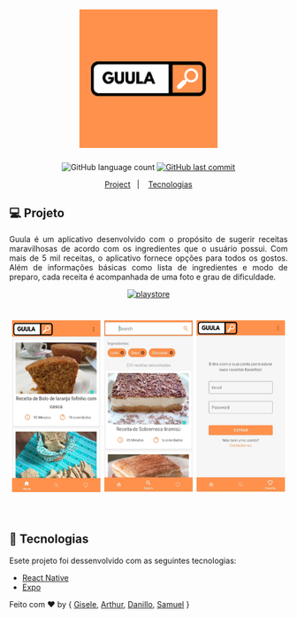 <h1 align="center">
    <img alt="NextLevelWeek" title="#NextLevelWeek" src="https://raw.githubusercontent.com/SamuelSSan28/guula-mobile/master/assets/icon.png" width="250px" />
</h1>


<p align="center">
  <img alt="GitHub language count" src="https://img.shields.io/github/languages/count/SamuelSSan28/guula-mobile?color=%2304D361">


  <a href="https://github.com/SamuelSSan28guula-mobile/commits/master">
    <img alt="GitHub last commit" src="https://img.shields.io/github/last-commit/SamuelSSan28/guula-mobile">
  </a>

</p>

<p align="center">
  <a href="#-project">Project</a>&nbsp;&nbsp;&nbsp;|&nbsp;&nbsp;&nbsp;
  <a href="#-Tecnologias">Tecnologias</a>
</p>

## 💻 Projeto
<p align="justify">
Guula é um aplicativo desenvolvido com o propósito de sugerir receitas maravilhosas de acordo com os ingredientes que o usuário possui. Com mais de 5 mil receitas, o aplicativo fornece opções para todos os gostos. Além de informações básicas como lista de ingredientes e modo de preparo, cada receita é acompanhada de uma foto e grau de dificuldade.
</p>
<div align="center">
    <a href="https://play.google.com/store/apps/details?id=com.fourDevs.guula">
        <img alt="playstore" title="Home" src="https://play.google.com/intl/pt-BR/badges/static/images/badges/pt-br_badge_web_generic.png" width="250px" height="96px"/>
    </a>
</div>
<div align="center">
<h1 align="row">
 <img alt="Example" title="Home" src="https://raw.githubusercontent.com/SamuelSSan28/guula-mobile/master/assets/homeScreen.png" width="160px" height="310px"/>

 <img alt="Example" title="Search" src="https://raw.githubusercontent.com/SamuelSSan28/guula-mobile/master/assets/searchScreen.png" width="160px" height="310px"/>

 <img alt="Example" title="Login" src="https://raw.githubusercontent.com/SamuelSSan28/guula-mobile/master/assets/loginScreen.png" width="160px" height="310px"/>
</h1>
</div>

<br />

## :rocket: Tecnologias

Esete projeto foi dessenvolvido com as seguintes tecnologias:
- [React Native][rn]
- [Expo][expo]


Feito com ♥ by { [Gisele][Gisele], [Arthur][Arthur], [Danillo][Danillo], [Samuel][Samuel] }

[nodejs]: https://nodejs.org/
[typescript]: https://www.typescriptlang.org/
[expo]: https://expo.io/
[reactjs]: https://reactjs.org
[rn]: https://facebook.github.io/react-native/
[Gisele]: https://github.com/giselesousar
[Arthur]: https://github.com/basilioarth
[Danillo]: https://github.com/lucasdanillo
[Samuel]: https://github.com/SamuelSSan28
